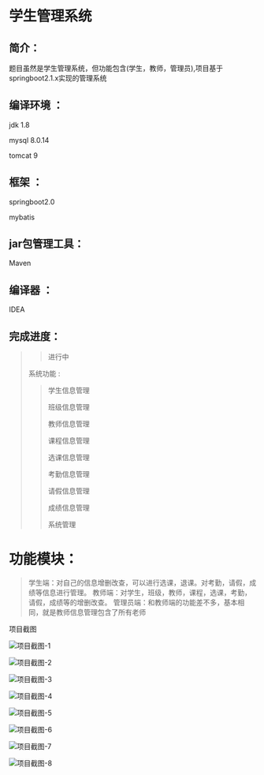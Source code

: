 # 学生管理系统

## 简介：

题目虽然是学生管理系统，但功能包含(学生，教师，管理员),项目基于springboot2.1.x实现的管理系统

## 编译环境 ：

jdk 1.8 

mysql 8.0.14

tomcat 9

## 框架 ：

springboot2.0 

mybatis

## jar包管理工具：

Maven

## 编译器 ：

IDEA

## 完成进度：

> 	> 进行中
>
> 系统功能 :
>
> > 学生信息管理
> >
> > 班级信息管理
> >
> > 教师信息管理
> >
> > 课程信息管理
> >
> > 选课信息管理
> >
> > 考勤信息管理
> >
> > 请假信息管理
> >
> > 成绩信息管理
> >
> > 系统管理

# 功能模块：

> 学生端：对自己的信息增删改查，可以进行选课，退课。对考勤，请假，成绩等信息进行管理。
> 教师端：对学生，班级，教师，课程，选课，考勤，请假，成绩等的增删改查。
> 管理员端：和教师端的功能差不多，基本相同，就是教师信息管理包含了所有老师



项目截图

![项目截图-1](/Users/richardlee/Downloads/Code/Java/毕业设计/项目截图-1.png)

![项目截图-2](/Users/richardlee/Downloads/Code/Java/毕业设计/项目截图-2.png)

![项目截图-3](/Users/richardlee/Downloads/Code/Java/毕业设计/项目截图-3.png)

![项目截图-4](/Users/richardlee/Downloads/Code/Java/毕业设计/项目截图-4.png)

![项目截图-5](/Users/richardlee/Downloads/Code/Java/毕业设计/项目截图-5.png)

![项目截图-6](/Users/richardlee/Downloads/Code/Java/毕业设计/项目截图-6.png)

![项目截图-7](/Users/richardlee/Downloads/Code/Java/毕业设计/项目截图-7.png)

![项目截图-8](/Users/richardlee/Downloads/Code/Java/毕业设计/项目截图-8.png)
